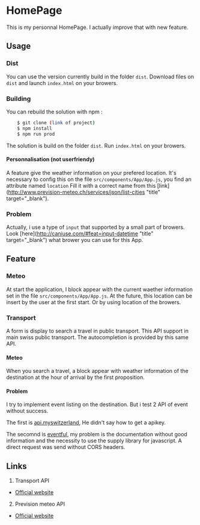 # HomePage
This is my personnal HomePage. I actually improve that with new feature.

## Usage

### Dist

You can use the version currently build in the folder `dist`.
Download files on `dist` and launch `index.html` on your browers.

### Building

You can rebuild the solution with npm :
```bash
    $ git clone (link of project)
    $ npm install
    $ npm run prod
```

The solution is build on the folder `dist`. Run `index.html` on your browers.

#### Personnalisation (not userfriendy)

A feature give the weather information on your prefered location.
It's necessary to config this on the file `src/components/App/App.js`, you find an attribute named `location`
Fill it with a correct name from this [link](http://www.prevision-meteo.ch/services/json/list-cities "title" target="_blank").

### Problem

Actually, i use a type of `input` that supported by a small part of browers.
Look [here](http://caniuse.com/#feat=input-datetime "title" target="_blank") what brower you can use for this App.

## Feature

### Meteo

At start the application, I block appear with the current waether information set in the file `src/components/App/App.js`.
At the future, this location can be insert by the user at the first start. Or by using location of the browers.

### Transport

A form is display to search a travel in public transport. This API support in main swiss public transport.
The autocompletion is provided by this same API.

#### Meteo

When you search a travel, a block appear with weather information of the destination at the hour of arrival by the first proposition.

#### Problem

I try to implement event listing on the destination. But i test 2 API of event without success.

The first is [api.myswitzerland](http://api.myswitzerland.com/), He didn't say how to get a apikey.

The secomnd is [eventful](http://api.eventful.com/), my problem is the documentation without good information and the necessity to use the supply library for javascript. A direct request was send without CORS headers.

## Links

1. Transport API
  * [Official website](https://transport.opendata.ch/)
2. Prevision meteo API
  * [Official website](http://www.prevision-meteo.ch/services)
